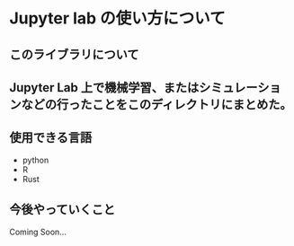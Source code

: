 # Jupyter lab の使い方について

## このライブラリについて
Jupyter Lab 上で機械学習、またはシミュレーションなどの行ったことをこのディレクトリにまとめた。
- 

## 使用できる言語
- python
- R 
- Rust 

## 今後やっていくこと
Coming Soon... 